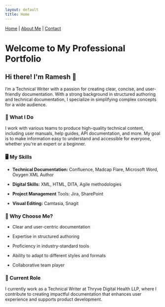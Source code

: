 ```yaml
---
layout: default
title: Home
---
```

[Home](index.md) | [About Me](about-me.md) | [Contact](contact.md)

# Welcome to My Professional Portfolio
## Hi there! I'm Ramesh 👋
I’m a Technical Writer with a passion for creating clear, concise, and user-friendly documentation. With a strong background in structured authoring and technical documentation, I specialize in simplifying complex concepts for a wide audience.

### 🚀 What I Do
I work with various teams to produce high-quality technical content, including user manuals, help guides, API documentation, and more. My goal is to make information easy to understand and accessible for everyone, whether you're an expert or a beginner.

### 🖥️ My Skills
- **Technical Documentation:** Confluence, Madcap Flare, Microsoft Word, Oxygen XML Author

- **Digital Skills:** XML, HTML, DITA, Agile methodologies

- **Project Management** Tools: Jira, SharePoint

- **Visual Editing:** Camtasia, Snagit

### 🔧 Why Choose Me?
- Clear and user-centric documentation

- Expertise in structured authoring

- Proficiency in industry-standard tools

- Ability to adapt to different styles and formats

- Collaborative team player

### 💼 Current Role
I currently work as a Technical Writer at Thryve Digital Health LLP, where I contribute to creating impactful documentation that enhances user experience and supports product development.
